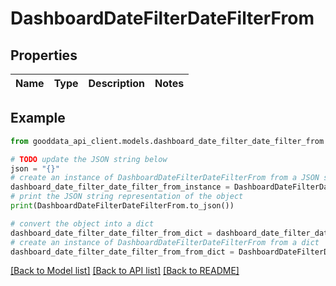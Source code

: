 # DashboardDateFilterDateFilterFrom


## Properties

Name | Type | Description | Notes
------------ | ------------- | ------------- | -------------

## Example

```python
from gooddata_api_client.models.dashboard_date_filter_date_filter_from import DashboardDateFilterDateFilterFrom

# TODO update the JSON string below
json = "{}"
# create an instance of DashboardDateFilterDateFilterFrom from a JSON string
dashboard_date_filter_date_filter_from_instance = DashboardDateFilterDateFilterFrom.from_json(json)
# print the JSON string representation of the object
print(DashboardDateFilterDateFilterFrom.to_json())

# convert the object into a dict
dashboard_date_filter_date_filter_from_dict = dashboard_date_filter_date_filter_from_instance.to_dict()
# create an instance of DashboardDateFilterDateFilterFrom from a dict
dashboard_date_filter_date_filter_from_from_dict = DashboardDateFilterDateFilterFrom.from_dict(dashboard_date_filter_date_filter_from_dict)
```
[[Back to Model list]](../README.md#documentation-for-models) [[Back to API list]](../README.md#documentation-for-api-endpoints) [[Back to README]](../README.md)


